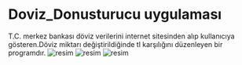 # Doviz_Donusturucu uygulaması
T.C. merkez bankası döviz verilerini internet sitesinden alıp kullanıcıya gösteren.Döviz miktarı değiştirildiğinde tl karşılığını düzenleyen bir programdır.
![resim](https://user-images.githubusercontent.com/108468260/235965543-5f974fc5-2242-46aa-b33b-8deec6312b35.png)
![resim](https://user-images.githubusercontent.com/108468260/235965612-2967756d-61a5-4c3c-934c-98336a69b9fc.png)
![resim](https://user-images.githubusercontent.com/108468260/235965650-f75b3716-86e1-4dd9-ad3c-aab50310f8e8.png)



